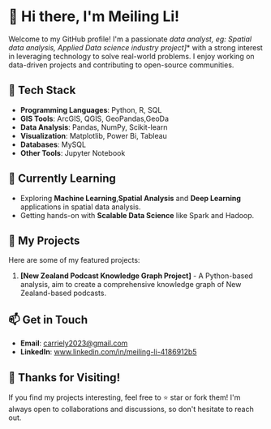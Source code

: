 # 👋 Hi there, I'm Meiling Li!

Welcome to my GitHub profile! I'm a passionate *data analyst, eg: Spatial data analysis, Applied Data science industry project]** with a strong interest in leveraging technology to solve real-world problems. I enjoy working on data-driven projects and contributing to open-source communities.

## 🔧 Tech Stack
- **Programming Languages**: Python, R, SQL
- **GIS Tools**: ArcGIS, QGIS, GeoPandas,GeoDa
- **Data Analysis**: Pandas, NumPy, Scikit-learn
- **Visualization**: Matplotlib, Power Bi, Tableau
- **Databases**: MySQL
- **Other Tools**: Jupyter Notebook

## 🌱 Currently Learning
- Exploring **Machine Learning**,**Spatial Analysis** and **Deep Learning** applications in spatial data analysis.
- Getting hands-on with **Scalable Data Science** like Spark and Hadoop.

## 🚀 My Projects
Here are some of my featured projects:
1. **[New Zealand Podcast Knowledge Graph Project]** - A Python-based analysis, aim to create a comprehensive knowledge graph of New Zealand-based podcasts.


## 📫 Get in Touch
- **Email**: carriely2023@gmail.com
- **LinkedIn**: www.linkedin.com/in/meiling-li-4186912b5

## 🌟 Thanks for Visiting!
If you find my projects interesting, feel free to ⭐ star or fork them! I'm always open to collaborations and discussions, so don't hesitate to reach out.
